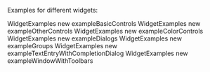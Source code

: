 Examples for different widgets:

WidgetExamples new exampleBasicControls
WidgetExamples new exampleOtherControls
WidgetExamples new exampleColorControls
WidgetExamples new exampleDialogs
WidgetExamples new exampleGroups
WidgetExamples new exampleTextEntryWithCompletionDialog
WidgetExamples new exampleWindowWithToolbars